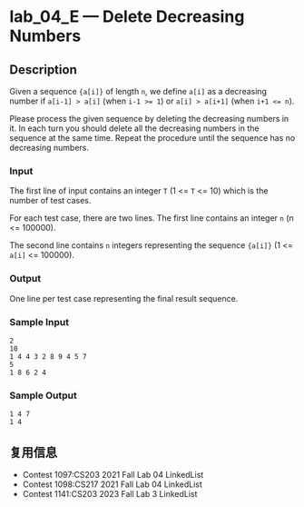 # lab_04_E — Delete Decreasing Numbers

## Description

Given a sequence `{a[i]}` of length `n`, we define `a[i]` as a decreasing number if `a[i-1] > a[i]` (when `i-1 >= 1`) or `a[i] > a[i+1]` (when `i+1 <= n`).

Please process the given sequence by deleting the decreasing numbers in it. In each turn you should delete all the decreasing numbers in the sequence at the same time. Repeat the procedure until the sequence has no decreasing numbers.

### Input

The first line of input contains an integer `T` (1 <= `T` <= 10) which is the number of test cases.

For each test case, there are two lines. The first line contains an integer `n` (n <= 100000).

The second line contains `n` integers representing the sequence `{a[i]}` (1 <= `a[i]` <= 100000).

### Output

One line per test case representing the final result sequence.

### Sample Input

```log
2
10
1 4 4 3 2 8 9 4 5 7
5
1 8 6 2 4
```

### Sample Output

```log
1 4 7
1 4
```

## 复用信息

+ Contest 1097:CS203 2021 Fall Lab 04 LinkedList
+ Contest 1098:CS217 2021 Fall Lab 04 LinkedList
+ Contest 1141:CS203 2023 Fall Lab 3 LinkedList
